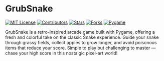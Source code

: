 [MIT-license-url]: https://github.com/pedromst2000/GrubSnake/blob/master/LICENSE
[MIT-shield]: https://img.shields.io/badge/License-MIT-green.svg
[Contributors]: https://github.com/pedromst2000/GrubSnake/graphs/contributors
[Contributors-shield]: https://img.shields.io/badge/Contributors-1-orange.svg
[Stars]: https://github.com/pedromst2000/GrubSnake/stargazers
[Stars-shield]: https://img.shields.io/badge/Stars-1-yellow.svg
[Forks]: https://github.com/pedromst2000/GrubSnake/network/members
[Forks-shield]: https://img.shields.io/badge/Forks-1-blue.svg
[pygame]: https://www.pygame.org/
[pygame-shield]: https://img.shields.io/badge/Pygame-2.0.1-darkgreen.svg

# GrubSnake

[![MIT License][MIT-shield]][MIT-license-url]
[![Contributors][Contributors-shield]][Contributors]
[![Stars][Stars-shield]][Stars]
[![Forks][Forks-shield]][Forks]
[![Pygame][pygame-shield]][pygame]

GrubSnake is a retro-inspired arcade game built with Pygame, offering a fresh and colorful take on the classic Snake experience. Guide your snake through grassy fields, collect apples to grow longer, and avoid poisonous items that reduce your score. Simple to play but challenging to master — chase your high score in this nostalgic pixel-art world!

